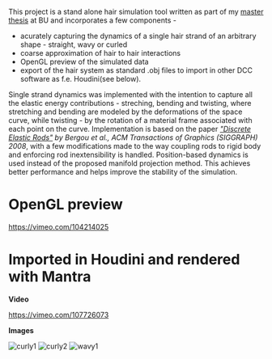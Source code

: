 This project is a stand alone hair simulation tool written as part of my [master thesis](https://nccastaff.bournemouth.ac.uk/jmacey/MastersProjects/MSc14/03/index.html)  at BU and incorporates a few components -
* acurately capturing the dynamics of a single hair strand of an arbitrary shape - straight, wavy or curled
* coarse approximation of hair to hair interactions
* OpenGL preview of the simulated data
* export of the hair system as standard .obj files to import in other DCC software as f.e. Houdini(see below).

Single strand dynamics was implemented with the intention to capture all the elastic energy contributions - streching, bending and twisting,
where stretching and bending are modeled by the deformations of the space curve, while twisting - by the rotation of a material frame associated 
with each point on the curve. Implementation is based on the paper [_"Discrete Elastic Rods"_](http://www.cs.columbia.edu/cg/rods/) _by Bergou et al., ACM Transactions of Graphics (SIGGRAPH) 2008_,
with a few modifications made to the way coupling rods to rigid body and enforcing rod inextensibility is handled. Position-based dynamics is used
instead of the proposed manifold projection method. This achieves better performance and helps improve the stability of the simulation.

# OpenGL preview

https://vimeo.com/104214025

# Imported in Houdini and rendered with Mantra

**Video**

https://vimeo.com/107726073

**Images**

![curly1](https://cloud.githubusercontent.com/assets/133900/25644666/8deb69e0-2fb0-11e7-8a5e-b12966618a28.jpg)
![curly2](https://cloud.githubusercontent.com/assets/133900/25644672/9255b5bc-2fb0-11e7-89de-55003e8e432a.jpg)
![wavy1](https://cloud.githubusercontent.com/assets/133900/25644673/961af5c2-2fb0-11e7-88ac-8ae2eac4a33b.jpg)
